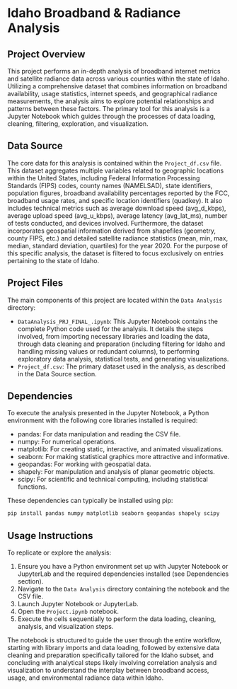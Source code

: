 # Idaho Broadband & Radiance Analysis

## Project Overview

This project performs an in-depth analysis of broadband internet metrics and satellite radiance data across various counties within the state of Idaho. Utilizing a comprehensive dataset that combines information on broadband availability, usage statistics, internet speeds, and geographical radiance measurements, the analysis aims to explore potential relationships and patterns between these factors. The primary tool for this analysis is a Jupyter Notebook which guides through the processes of data loading, cleaning, filtering, exploration, and visualization.

## Data Source

The core data for this analysis is contained within the `Project_df.csv` file. This dataset aggregates multiple variables related to geographic locations within the United States, including Federal Information Processing Standards (FIPS) codes, county names (NAMELSAD), state identifiers, population figures, broadband availability percentages reported by the FCC, broadband usage rates, and specific location identifiers (quadkey). It also includes technical metrics such as average download speed (avg_d_kbps), average upload speed (avg_u_kbps), average latency (avg_lat_ms), number of tests conducted, and devices involved. Furthermore, the dataset incorporates geospatial information derived from shapefiles (geometry, county FIPS, etc.) and detailed satellite radiance statistics (mean, min, max, median, standard deviation, quartiles) for the year 2020. For the purpose of this specific analysis, the dataset is filtered to focus exclusively on entries pertaining to the state of Idaho.

## Project Files

The main components of this project are located within the `Data Analysis` directory:

*   `DataAnalysis_PRJ_FINAL_.ipynb`: This Jupyter Notebook contains the complete Python code used for the analysis. It details the steps involved, from importing necessary libraries and loading the data, through data cleaning and preparation (including filtering for Idaho and handling missing values or redundant columns), to performing exploratory data analysis, statistical tests, and generating visualizations.
*   `Project_df.csv`: The primary dataset used in the analysis, as described in the Data Source section.

## Dependencies

To execute the analysis presented in the Jupyter Notebook, a Python environment with the following core libraries installed is required:

*   pandas: For data manipulation and reading the CSV file.
*   numpy: For numerical operations.
*   matplotlib: For creating static, interactive, and animated visualizations.
*   seaborn: For making statistical graphics more attractive and informative.
*   geopandas: For working with geospatial data.
*   shapely: For manipulation and analysis of planar geometric objects.
*   scipy: For scientific and technical computing, including statistical functions.

These dependencies can typically be installed using pip:

```bash
pip install pandas numpy matplotlib seaborn geopandas shapely scipy
```
## Usage Instructions

To replicate or explore the analysis:

1.  Ensure you have a Python environment set up with Jupyter Notebook or JupyterLab and the required dependencies installed (see Dependencies section).
2.  Navigate to the `Data Analysis` directory containing the notebook and the CSV file.
3.  Launch Jupyter Notebook or JupyterLab.
4.  Open the `Project.ipynb` notebook.
5.  Execute the cells sequentially to perform the data loading, cleaning, analysis, and visualization steps.

The notebook is structured to guide the user through the entire workflow, starting with library imports and data loading, followed by extensive data cleaning and preparation specifically tailored for the Idaho subset, and concluding with analytical steps likely involving correlation analysis and visualization to understand the interplay between broadband access, usage, and environmental radiance data within Idaho.

